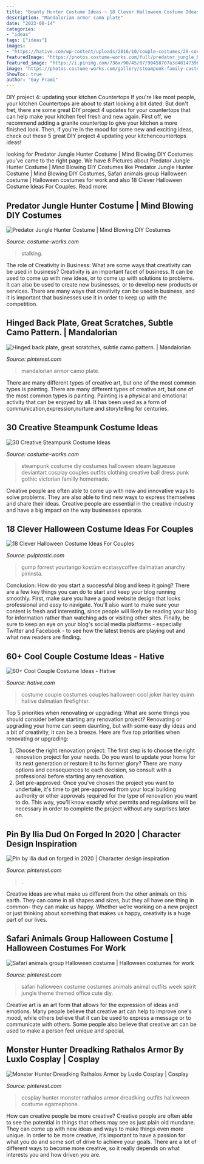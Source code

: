 ```yaml
---
title: "Bounty Hunter Costume Ideas ~ 18 Clever Halloween Costume Ideas For Couples"
description: "Mandalorian armor camo plate"
date: "2023-08-14"
categories:
- "ideas"
tags: ["ideas"]
images:
- "https://hative.com/wp-content/uploads/2016/10/couple-costumes/29-couple-costume-ideas-1.jpg"
featuredImage: "https://photos.costume-works.com/full/predator_jungle_hunter.jpg"
featured_image: "https://i.pinimg.com/736x/90/45/87/90458707a3d4014739b55353906f78dc.jpg"
image: "https://photos.costume-works.com/gallery/steampunk-family-costume.jpg"
ShowToc: true
author: "Guy Frami"
---
```



DIY project 4: updating your kitchen Countertops
If you're like most people, your kitchen Countertops are about to start looking a bit dated. But don't fret, there are some great DIY project 4 updates for your countertops that can help make your kitchen feel fresh and new again. First off, we recommend adding a granite countertop to give your kitchen a more finished look. Then, if you're in the mood for some new and exciting ideas, check out these 5 great DIY project 4 updating your kitchencountertops ideas!

	

		
looking for Predator Jungle Hunter Costume | Mind Blowing DIY Costumes you've came to the right page. We have 8 Pictures about Predator Jungle Hunter Costume | Mind Blowing DIY Costumes like Predator Jungle Hunter Costume | Mind Blowing DIY Costumes, Safari animals group Halloween costume | Halloween costumes for work and also 18 Clever Halloween Costume Ideas For Couples. Read more:
		
    
## Predator Jungle Hunter Costume | Mind Blowing DIY Costumes

<img loading=lazy src="https://photos.costume-works.com/full/predator_jungle_hunter.jpg" onerror="this.onerror=null;this.src='https://tse1.mm.bing.net/th?id=OIP.EfTRMNjSfwEs_-jT9KAd9wHaNK&amp;pid=15.1';" alt="Predator Jungle Hunter Costume | Mind Blowing DIY Costumes">

_Source: costume-works.com_

>stalking. 

	

The role of Creativity in Business: What are some ways that creativity can be used in business?
Creativity is an important facet of business. It can be used to come up with new ideas, or to come up with solutions to problems. It can also be used to create new businesses, or to develop new products or services. There are many ways that creativity can be used in business, and it is important that businesses use it in order to keep up with the competition.

    
## Hinged Back Plate, Great Scratches, Subtle Camo Pattern. | Mandalorian

<img loading=lazy src="https://i.pinimg.com/736x/e8/13/8a/e8138abf4720df8df397718f9d5de81b--camo-patterns-mandalorian.jpg" onerror="this.onerror=null;this.src='https://tse2.mm.bing.net/th?id=OIP.gD_mwoXvbBxLkPVC5pDe5AHaJ4&amp;pid=15.1';" alt="Hinged back plate, great scratches, subtle camo pattern. | Mandalorian">

_Source: pinterest.com_

>mandalorian armor camo plate. 

	

There are many different types of creative art, but one of the most common types is painting.
There are many different types of creative art, but one of the most common types is painting. Painting is a physical and emotional activity that can be enjoyed by all. It has been used as a form of communication,expression,nurture and storytelling for centuries.

    
## 30 Creative Steampunk Costume Ideas

<img loading=lazy src="https://photos.costume-works.com/gallery/steampunk-family-costume.jpg" onerror="this.onerror=null;this.src='https://tse3.mm.bing.net/th?id=OIP.lvU74jf69AP3rNu8t8hcGwHaKT&amp;pid=15.1';" alt="30 Creative Steampunk Costume Ideas">

_Source: costume-works.com_

>steampunk costume diy costumes halloween steam lagueuse deviantart cosplay couples outfits clothing creative ball dress punk gothic victorian familly homemade. 

	

Creative people are often able to come up with new and innovative ways to solve problems. They are also able to find new ways to express themselves and share their ideas. Creative people are essential in the creative industry and have a big impact on the way businesses operate.

    
## 18 Clever Halloween Costume Ideas For Couples

<img loading=lazy src="https://pulptastic.com/wp-content/uploads/2016/10/57ff675db1b3f.jpg" onerror="this.onerror=null;this.src='https://tse3.mm.bing.net/th?id=OIP.FBFs2wekZpUPduDtDRmaLwHaNK&amp;pid=15.1';" alt="18 Clever Halloween Costume Ideas For Couples">

_Source: pulptastic.com_

>gump forrest yourtango kostüm ecstasycoffee dalmatian anarchy pininsta. 

	

Conclusion: How do you start a successful blog and keep it going?
There are a few key things you can do to start and keep your blog running smoothly. First, make sure you have a good website design that looks professional and easy to navigate. You'll also want to make sure your content is fresh and interesting, since people will likely be reading your blog for information rather than watching ads or visiting other sites. Finally, be sure to keep an eye on your blog's social media platforms - especially Twitter and Facebook - to see how the latest trends are playing out and what new readers are finding.

    
## 60+ Cool Couple Costume Ideas - Hative

<img loading=lazy src="https://hative.com/wp-content/uploads/2016/10/couple-costumes/29-couple-costume-ideas-1.jpg" onerror="this.onerror=null;this.src='https://tse4.mm.bing.net/th?id=OIP.0-uKBVzKEl3p9P-rC1hl-QHaLH&amp;pid=15.1';" alt="60+ Cool Couple Costume Ideas - Hative">

_Source: hative.com_

>costume couple costumes couples halloween cool joker harley quinn hative dalmatian firefighter. 

	

Top 5 priorities when renovating or upgrading: What are some things you should consider before starting any renovation project?
Renovating or upgrading your home can seem daunting, but with some easy diy ideas and a bit of creativity, it can be a breeze. Here are five top priorities when renovating or upgrading: 
1. Choose the right renovation project: The first step is to choose the right renovation project for your needs. Do you want to update your home for its next generation or restore it to its former glory? There are many options and consequences to each decision, so consult with a professional before starting any renovation. 
2. Get pre-approved: Once you've chosen the project you want to undertake, it's time to get pre-approved from your local building authority or other approvals required for the type of renovation you want to do. This way, you'll know exactly what permits and regulations will be necessary in order to complete the project without any surprises later on.

    
## Pin By Ilia Dud On Forged In 2020 | Character Design Inspiration

<img loading=lazy src="https://i.pinimg.com/736x/90/45/87/90458707a3d4014739b55353906f78dc.jpg" onerror="this.onerror=null;this.src='https://tse4.mm.bing.net/th?id=OIP.-zqLhc64pnmCTw1AvflwjQAAAA&amp;pid=15.1';" alt="Pin by ilia dud on forged in 2020 | Character design inspiration">

_Source: pinterest.com_

>. 

	

Creative ideas are what make us different from the other animals on this earth. They can come in all shapes and sizes, but they all have one thing in common- they can make us happy. Whether we’re working on a new project or just thinking about something that makes us happy, creativity is a huge part of our lives.

    
## Safari Animals Group Halloween Costume | Halloween Costumes For Work

<img loading=lazy src="https://i.pinimg.com/736x/b2/d1/60/b2d160cc08157a9c1ed8c1f7a1b91e0b--group-halloween-costumes-safari-animals.jpg" onerror="this.onerror=null;this.src='https://tse3.mm.bing.net/th?id=OIP.I2kmn7teFndgXs__M0rK7QHaJ3&amp;pid=15.1';" alt="Safari animals group Halloween costume | Halloween costumes for work">

_Source: pinterest.com_

>safari halloween costume costumes animals animal outfits week spirit jungle theme themed office cute diy. 

	

Creative art is an art form that allows for the expression of ideas and emotions. Many people believe that creative art can help to improve one's mood, while others believe that it can be used to express a message or to communicate with others. Some people also believe that creative art can be used to make a person feel unique and special.

    
## Monster Hunter Dreadking Rathalos Armor By Luxlo Cosplay | Cosplay

<img loading=lazy src="https://i.pinimg.com/736x/5f/49/ec/5f49ec2d41888a1c8270e304a92edf52.jpg" onerror="this.onerror=null;this.src='https://tse1.mm.bing.net/th?id=OIP.LZSSUztfMdpUa9_zS_KzggHaI8&amp;pid=15.1';" alt="Monster Hunter Dreadking Rathalos Armor by Luxlo Cosplay | Cosplay">

_Source: pinterest.com_

>cosplay hunter monster rathalos armor dreadking outfits halloween costume egamephone. 

	

How can creative people be more creative?
Creative people are often able to see the potential in things that others may see as just plain old mundane. They can come up with new ideas and ways to make things even more unique. In order to be more creative, it’s important to have a passion for what you do and some sort of drive to achieve your goals. There are a lot of different ways to become more creative, so it really depends on what interests you and how driven you are.

